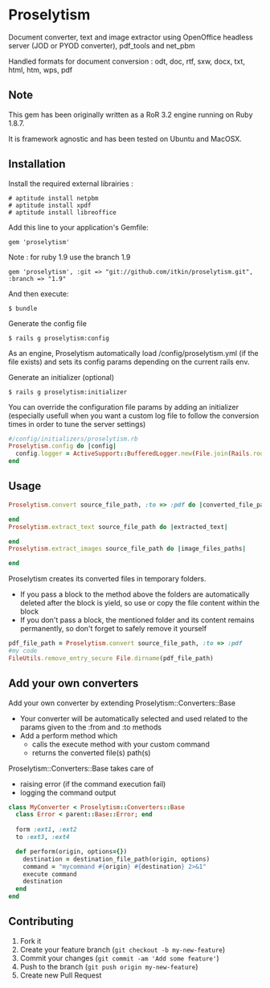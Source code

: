 # Proselytism

Document converter, text and image extractor using OpenOffice headless server (JOD or PYOD converter), pdf_tools and net_pbm

Handled formats for document conversion : odt, doc, rtf, sxw, docx, txt, html, htm, wps, pdf

## Note

This gem has been originally written as a RoR 3.2 engine running on Ruby 1.8.7. 

It is framework agnostic and has been tested on Ubuntu and MacOSX.

## Installation

Install the required external librairies :

    # aptitude install netpbm
    # aptitude install xpdf
    # aptitude install libreoffice
    
Add this line to your application's Gemfile:

    gem 'proselytism'

Note : for ruby 1.9 use the branch 1.9

    gem 'proselytism', :git => "git://github.com/itkin/proselytism.git", :branch => "1.9"

And then execute:

    $ bundle

Generate the config file 

    $ rails g proselytism:config
 
As an engine, Proselytism automatically load /config/proselytism.yml (if the file exists) and sets its config params depending on the current rails env. 

Generate an initializer (optional)
    
    $ rails g proselytism:initializer

You can override the configuration file params by adding an initializer (especially usefull when you want a custom log file to follow the conversion times in order to tune the server settings)

```ruby
#/config/initializers/proselytism.rb
Proselytism.config do |config|
  config.logger = ActiveSupport::BufferedLogger.new(File.join(Rails.root, 'log', 'proselytism.log'))
end
```

## Usage

```ruby
Proselytism.convert source_file_path, :to => :pdf do |converted_file_path|

end
Proselytism.extract_text source_file_path do |extracted_text|

end
Proselytism.extract_images source_file_path do |image_files_paths|

end
```

Proselytism creates its converted files in temporary folders.
  - If you pass a block to the method above the folders are automatically deleted after the block is yield, so use or copy the file content within the block
  - If you don't pass a block, the mentioned folder and its content remains permanently, so don't forget to safely remove it yourself

```ruby
pdf_file_path = Proselytism.convert source_file_path, :to => :pdf
#my code
FileUtils.remove_entry_secure File.dirname(pdf_file_path)
```
    
## Add your own converters

Add your own converter by extending Proselytism::Converters::Base
  - Your converter will be automatically selected and used related to the params given to the :from and :to methods
  - Add a perform method which
    - calls the execute method with your custom command
    - returns the converted file(s) path(s)

Proselytism::Converters::Base takes care of 
  - raising error (if the command execution fail) 
  - logging the command output

```ruby
class MyConverter < Proselytism::Converters::Base
  class Error < parent::Base::Error; end
  
  form :ext1, :ext2
  to :ext3, :ext4

  def perform(origin, options={})
    destination = destination_file_path(origin, options)
    command = "mycommand #{origin} #{destination} 2>&1"
    execute command
    destination
  end
end
```
## Contributing

1. Fork it
2. Create your feature branch (`git checkout -b my-new-feature`)
3. Commit your changes (`git commit -am 'Add some feature'`)
4. Push to the branch (`git push origin my-new-feature`)
5. Create new Pull Request
